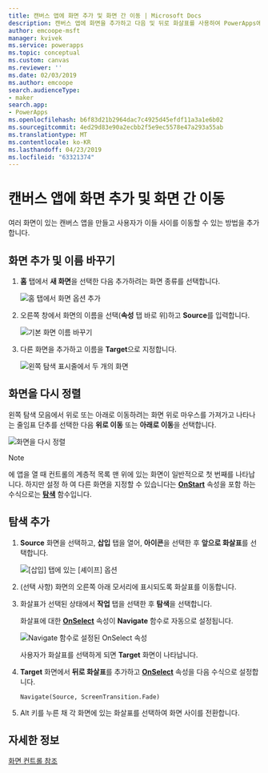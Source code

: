 ```yaml
---
title: 캔버스 앱에 화면 추가 및 화면 간 이동 | Microsoft Docs
description: 캔버스 앱에 화면을 추가하고 다음 및 뒤로 화살표를 사용하여 PowerApps에서 화면 간 이동
author: emcoope-msft
manager: kvivek
ms.service: powerapps
ms.topic: conceptual
ms.custom: canvas
ms.reviewer: ''
ms.date: 02/03/2019
ms.author: emcoope
search.audienceType:
- maker
search.app:
- PowerApps
ms.openlocfilehash: b6f83d21b2964dac7c4925d45efdf11a3a1e6b02
ms.sourcegitcommit: 4ed29d83e90a2ecbb2f5e9ec5578e47a293a55ab
ms.translationtype: MT
ms.contentlocale: ko-KR
ms.lasthandoff: 04/23/2019
ms.locfileid: "63321374"
---
```

# <a name="add-a-screen-to-a-canvas-app-and-navigate-between-screens"></a>캔버스 앱에 화면 추가 및 화면 간 이동

여러 화면이 있는 캔버스 앱을 만들고 사용자가 이들 사이를 이동할 수 있는 방법을 추가합니다.

## <a name="add-and-rename-a-screen"></a>화면 추가 및 이름 바꾸기

1. **홈** 탭에서 **새 화면**을 선택한 다음 추가하려는 화면 종류를 선택합니다.

    ![홈 탭에서 화면 옵션 추가](./media/add-screen-context-variables/add-screen.png)

2. 오른쪽 창에서 화면의 이름을 선택(**속성** 탭 바로 위)하고 **Source**를 입력합니다.

    ![기본 화면 이름 바꾸기](./media/add-screen-context-variables/name-source-screen.png)

3. 다른 화면을 추가하고 이름을 **Target**으로 지정합니다.

    ![왼쪽 탐색 표시줄에서 두 개의 화면](./media/add-screen-context-variables/two-screens-in-nav.png)

## <a name="reorder-screens"></a>화면을 다시 정렬

왼쪽 탐색 모음에서 위로 또는 아래로 이동하려는 화면 위로 마우스를 가져가고 나타나는 줄임표 단추를 선택한 다음 **위로 이동** 또는 **아래로 이동**을 선택합니다.

![화면을 다시 정렬](./media/add-screen-context-variables/reorder-screen.png)

> [!NOTE]
> 에 앱을 열 때 컨트롤의 계층적 목록 맨 위에 있는 화면이 일반적으로 첫 번째를 나타납니다. 하지만 설정 하 여 다른 화면을 지정할 수 있습니다는 **[OnStart](controls/control-screen.md)** 속성을 포함 하는 수식으로는 **[탐색](functions/function-navigate.md)** 함수입니다.

## <a name="add-navigation"></a>탐색 추가

1. **Source**  화면을 선택하고, **삽입** 탭을 열어, **아이콘**을 선택한 후 **앞으로 화살표**를 선택합니다.  

    ![[삽입] 탭에 있는 [셰이프] 옵션](./media/add-screen-context-variables/add-next-arrow.png)

2. (선택 사항) 화면의 오른쪽 아래 모서리에 표시되도록 화살표를 이동합니다.

3. 화살표가 선택된 상태에서 **작업** 탭을 선택한 후 **탐색**을 선택합니다.

    화살표에 대한 **[OnSelect](controls/properties-core.md)** 속성이 **Navigate** 함수로 자동으로 설정됩니다.

    ![Navigate 함수로 설정된 OnSelect 속성](./media/add-screen-context-variables/onselect-default.png)

    사용자가 화살표를 선택하게 되면 **Target** 화면이 나타납니다.

4. **Target** 화면에서 **뒤로 화살표**를 추가하고 **[OnSelect](controls/properties-core.md)** 속성을 다음 수식으로 설정합니다.

    `Navigate(Source, ScreenTransition.Fade)`

5. Alt 키를 누른 채 각 화면에 있는 화살표를 선택하여 화면 사이를 전환합니다.

## <a name="more-information"></a>자세한 정보

[화면 컨트롤 참조](controls/control-screen.md)